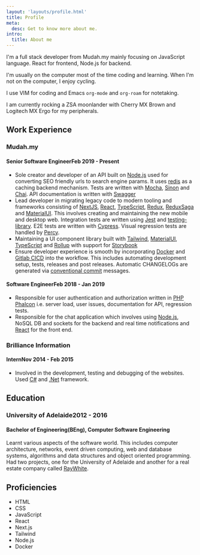 ```yaml
---
layout: 'layouts/profile.html'
title: Profile
meta:
  desc: Get to know more about me.
intro:
  title: About me
---
```


I'm a full stack developer from Mudah.my mainly focusing on JavaScript language. React for frontend, Node.js for backend.

I'm usually on the computer most of the time coding and learning. When I'm not on the computer, I enjoy cycling.

I use VIM for coding and Emacs `org-mode` and `org-roam` for notetaking.

I am currently rocking a ZSA moonlander with Cherry MX Brown and Logitech MX Ergo for my peripherals.

## Work Experience

### Mudah.my

<h4 class="flex">Senior Software Engineer<span class="ml-auto text-gray-500">Feb 2019 - Present</span></h4>

- Sole creator and developer of an API built on [Node.js](https://nodejs.org/) used for converting SEO friendly urls to search engine params. It uses [redis](https://redis.io/) as a caching backend mechanism. Tests are written with [Mocha](https://mochajs.org/), [Sinon](https://sinonjs.org/) and [Chai](https://www.chaijs.com/). API documentation is written with [Swagger](https://swagger.io/)
- Lead developer in migrating legacy code to modern tooling and frameworks consisting of [NextJS](https://nextjs.org/), [React](https://reactjs.org/), [TypeScript](https://www.typescriptlang.org/), [Redux](https://redux.js.org/), [ReduxSaga](https://redux-saga.js.org/) and [MaterialUI](https://material-ui.com/). This involves creating and maintaining the new mobile and desktop web. Integration tests are written using [Jest](https://jestjs.io/) and [testing-library](testing-library.com). E2E tests are written with [Cypress](https://www.cypress.io/). Visual regression tests are handled by [Percy](https://percy.io/).
- Maintaining a UI component library built with [Tailwind](http://tailwindcss.com/), [MaterialUI](https://material-ui.com/), [TypeScript](https://www.typescriptlang.org/) and [Rollup](https://rollupjs.org/) with support for [Storybook](https://storybook.js.org/)
- Ensure developer experience is smooth by incorporating [Docker](https://www.docker.com/) and [Gitlab CICD](https://docs.gitlab.com/ee/ci/) into the workflow. This includes automating development setup, tests, releases and post releases. Automatic CHANGELOGs are generated via [conventional commit](https://www.conventionalcommits.org) messages.

<h4 class="flex">Software Engineer<span class="ml-auto text-gray-500">Feb 2018 - Jan 2019</span></h4>

- Responsible for user authentication and authorization written in [PHP](https://www.php.net/) [Phalcon](https://phalcon.io/en-us) i.e. server load, user issues, documentation for API, regression tests.
- Responsible for the chat application which involves using [Node.js](https://nodejs.org/), NoSQL DB and sockets for the backend and real time notifications and [React](https://reactjs.org/) for the front end.

### Brilliance Information

<h4 class="flex">Intern<span class="ml-auto text-gray-500">Nov 2014 - Feb 2015</span></h4>

- Involved in the development, testing and debugging of the websites. Used [C#](https://docs.microsoft.com/en-us/dotnet/csharp/) and [.Net](https://dotnet.microsoft.com/) framework.

## Education

<h3 class="flex">University of Adelaide<span class="ml-auto text-gray-500">2012 - 2016</span></h3>

#### Bachelor of Engineering(BEng), Computer Software Engineering

Learnt various aspects of the software world. This includes computer architecture, networks, event driven computing, web and database systems, algorithms and data structures and object oriented programming. Had two projects, one for the University of Adelaide and another for a real estate company called [RayWhite](https://www.raywhite.com/).

## Proficiencies

- HTML
- CSS
- JavaScript
- React
- Next.js
- Tailwind
- Node.js
- Docker

